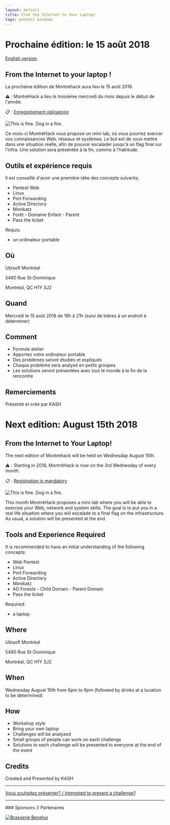 ```yaml
---
layout: default
title: From the Internet to Your Laptop!
tags: pentest windows
---
```


# Prochaine édition: le 15 août 2018
[English version](#english)

## From the Internet to your laptop !

La prochaine édition de Montréhack aura lieu le 15 août 2018.

:warning: : MontréHack a lieu le troisième mercredi du mois depuis le début de l'année.

:clipboard: : [Enregistrement obligatoire](https://www.eventbrite.ca/e/montrehack-from-the-internet-to-your-laptop-tickets-48875089709?ref=estw)

<span title="MRW on the receiving end of a pentest"><img src="/images/18-08_this-is-fine.png" alt="This is fine. Dog in a fire."></span>

Ce mois-ci MontréHack vous propose un mini-lab, où vous pourrez exercer vos connaissances Web, réseaux et systèmes.
Le but est de vous mettre dans une situation réelle, afin de pouvoir escalader jusqu'à un flag final sur l'infra.
Une solution sera présentée à la fin, comme à l'habitude.

## Outils et expérience requis

Il est conseillé d'avoir une première idée des concepts suivants;

- Pentest Web
- Linux
- Port Forwarding
- Active Directory
- Mimikatz
- Forêt - Domaine Enfant - Parent
- Pass the ticket

Requis:

* un ordinateur portable

## Où

Ubisoft Montréal

5480 Rue St-Dominique

Montréal, QC H1Y 3J2

## Quand

Mercredi le 15 août 2018 de 18h à 21h (suivi de bières à un endroit à déterminer)

## Comment

* Formule atelier
* Apportez votre ordinateur portable
* Des problèmes seront étudiés et expliqués
* Chaque problème sera analysé en petits groupes
* Les solutions seront présentées avec tout le monde à la fin de la rencontre

## Remerciements

Présenté et créé par KASH

<a id="english"></a>

# Next edition: August 15th 2018

## From the Internet to Your Laptop!

The next edition of Montrehack will be held on Wednesday August 15th.

:warning: : Starting in 2018, MontréHack is now on the 3rd Wednesday of every month.

:clipboard: : [Registration is mandatory](https://www.eventbrite.ca/e/montrehack-from-the-internet-to-your-laptop-tickets-48875089709?ref=estw)

<span title="MRW on the receiving end of a pentest"><img src="/images/18-08_this-is-fine.png" alt="This is fine. Dog in a fire."></span>

This month MontréHack proposes a mini-lab where you will be able to exercise your Web, network and system skills.
The goal is to put you in a real life situation where you will escalade to a final flag on the infrastructure.
As usual, a solution will be presented at the end.

## Tools and Experience Required

It is recommended to have an initial understanding of the following concepts:

- Web Pentest
- Linux
- Port Forwarding
- Active Directory
- Mimikatz
- AD Forests - Child Domain - Parent Domain
- Pass the ticket

Required:

* a laptop

## Where

Ubisoft Montréal

5480 Rue St-Dominique

Montréal, QC H1Y 3J2

## When

Wednesday August 15th from 6pm to 9pm (followed by drinks at a location to be determined)

## How

* Workshop style
* Bring your own laptop
* Challenges will be analyzed
* Small groups of people can work on each challenge
* Solutions to each challenge will be presented to everyone at the end of the event

## Credits

Created and Presented by KASH

<hr/>

[Vous souhaitez présenter? / Interested to present a challenge?](https://github.com/montrehack/montrehack.github.com/wiki/Present-at-Montrehack)

<hr/>
### Sponsors // Partenaires

[![Brasserie Benelux](/images/benelux.png)](http://brasseriebenelux.com/)
